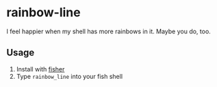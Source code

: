 # rainbow-line

I feel happier when my shell has more rainbows in it. Maybe you do, too.

## Usage

1. Install with [fisher](https://github.com/jorgebucaran/fisher)
2. Type `rainbow_line` into your fish shell
